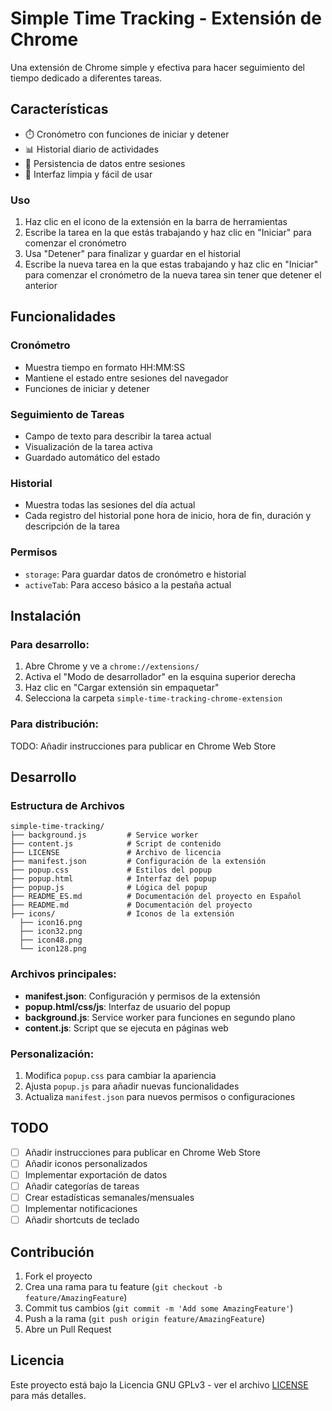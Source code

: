 # Simple Time Tracking - Extensión de Chrome

Una extensión de Chrome simple y efectiva para hacer seguimiento del tiempo dedicado a diferentes tareas.

## Características

- ⏱️ Cronómetro con funciones de iniciar y detener
- 📊 Historial diario de actividades
- 💾 Persistencia de datos entre sesiones
- 🎨 Interfaz limpia y fácil de usar

### Uso

1. Haz clic en el icono de la extensión en la barra de herramientas
2. Escribe la tarea en la que estás trabajando y haz clic en "Iniciar" para comenzar el cronómetro
3. Usa "Detener" para finalizar y guardar en el historial
4. Escribe la nueva tarea en la que estas trabajando y haz clic en "Iniciar" para comenzar el cronómetro de la nueva tarea sin tener que detener el anterior

## Funcionalidades

### Cronómetro
- Muestra tiempo en formato HH:MM:SS
- Mantiene el estado entre sesiones del navegador
- Funciones de iniciar y detener

### Seguimiento de Tareas
- Campo de texto para describir la tarea actual
- Visualización de la tarea activa
- Guardado automático del estado

### Historial
- Muestra todas las sesiones del día actual
- Cada registro del historial pone hora de inicio, hora de fin, duración y descripción de la tarea

### Permisos

- `storage`: Para guardar datos de cronómetro e historial
- `activeTab`: Para acceso básico a la pestaña actual

## Instalación

### Para desarrollo:

1. Abre Chrome y ve a `chrome://extensions/`
2. Activa el "Modo de desarrollador" en la esquina superior derecha
3. Haz clic en "Cargar extensión sin empaquetar"
4. Selecciona la carpeta `simple-time-tracking-chrome-extension`

### Para distribución:

TODO: Añadir instrucciones para publicar en Chrome Web Store

## Desarrollo

### Estructura de Archivos

```
simple-time-tracking/
├── background.js         # Service worker
├── content.js            # Script de contenido
├── LICENSE               # Archivo de licencia
├── manifest.json         # Configuración de la extensión
├── popup.css             # Estilos del popup
├── popup.html            # Interfaz del popup
├── popup.js              # Lógica del popup
├── README_ES.md          # Documentación del proyecto en Español
├── README.md             # Documentación del proyecto
├── icons/                # Iconos de la extensión
  ├── icon16.png
  ├── icon32.png
  ├── icon48.png
  └── icon128.png
```

### Archivos principales:

- **manifest.json**: Configuración y permisos de la extensión
- **popup.html/css/js**: Interfaz de usuario del popup
- **background.js**: Service worker para funciones en segundo plano
- **content.js**: Script que se ejecuta en páginas web

### Personalización:

1. Modifica `popup.css` para cambiar la apariencia
2. Ajusta `popup.js` para añadir nuevas funcionalidades
3. Actualiza `manifest.json` para nuevos permisos o configuraciones

## TODO

- [ ] Añadir instrucciones para publicar en Chrome Web Store
- [ ] Añadir iconos personalizados
- [ ] Implementar exportación de datos
- [ ] Añadir categorías de tareas
- [ ] Crear estadísticas semanales/mensuales
- [ ] Implementar notificaciones
- [ ] Añadir shortcuts de teclado

## Contribución

1. Fork el proyecto
2. Crea una rama para tu feature (`git checkout -b feature/AmazingFeature`)
3. Commit tus cambios (`git commit -m 'Add some AmazingFeature'`)
4. Push a la rama (`git push origin feature/AmazingFeature`)
5. Abre un Pull Request

## Licencia

Este proyecto está bajo la Licencia GNU GPLv3 - ver el archivo [LICENSE](LICENSE) para más detalles.
